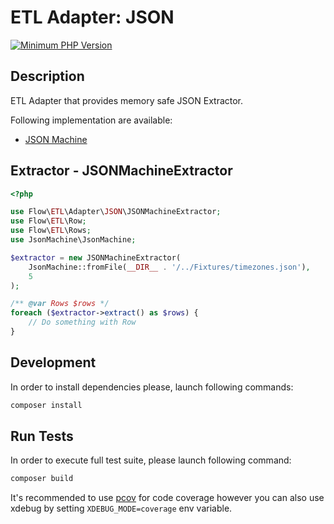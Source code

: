 # ETL Adapter: JSON

[![Minimum PHP Version](https://img.shields.io/badge/php-%3E%3D%207.4-8892BF.svg)](https://php.net/)

## Description

ETL Adapter that provides memory safe JSON Extractor.

Following implementation are available: 
- [JSON Machine](https://github.com/halaxa/json-machine) 


## Extractor - JSONMachineExtractor

```php
<?php

use Flow\ETL\Adapter\JSON\JSONMachineExtractor;
use Flow\ETL\Row;
use Flow\ETL\Rows;
use JsonMachine\JsonMachine;

$extractor = new JSONMachineExtractor(
    JsonMachine::fromFile(__DIR__ . '/../Fixtures/timezones.json'), 
    5
);

/** @var Rows $rows */
foreach ($extractor->extract() as $rows) {
    // Do something with Row 
}
```

## Development

In order to install dependencies please, launch following commands:

```bash
composer install
```

## Run Tests

In order to execute full test suite, please launch following command:

```bash
composer build
```

It's recommended to use [pcov](https://pecl.php.net/package/pcov) for code coverage however you can also use
xdebug by setting `XDEBUG_MODE=coverage` env variable.
